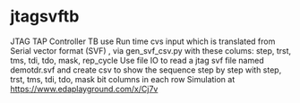 # jtagsvftb
JTAG TAP Controller TB use Run time cvs input which is translated from Serial vector format (SVF) , via gen_svf_csv.py with these colums: step, trst, tms, tdi, tdo, mask, rep_cycle  Use file IO to read  a jtag svf file named demotdr.svf and create csv to show the sequence step by step with step, trst, tms, tdi, tdo, mask bit columns in each row
Simulation at https://www.edaplayground.com/x/Cj7v
